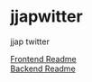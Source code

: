 # jjapwitter
jjap twitter

[Frontend Readme](https://github.com/5tarlight/jjapwitter/blob/master/frontend/README.md) <br>
[Backend Readme](https://github.com/5tarlight/jjapwitter/blob/master/backend/README.md)